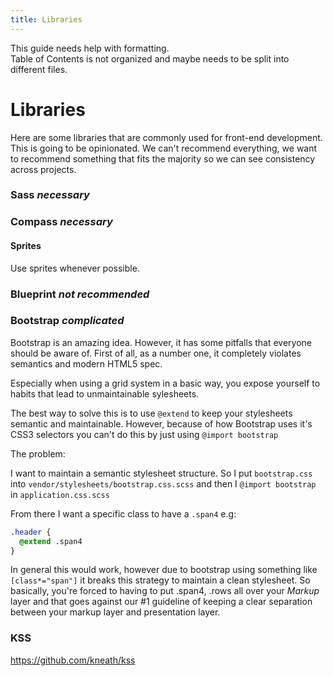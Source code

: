 ```yaml
---
title: Libraries
---
```


<div class="alert-box">
  This guide needs help with formatting.
</div>
<div class="alert-box">
  Table of Contents is not organized and maybe needs to be split into different
  files.
</div>


# Libraries

Here are some libraries that are commonly used for front-end
development. This is going to be opinionated. We can't recommend
everything, we want to recommend something that fits the majority so we
can see consistency across projects.

### Sass *necessary*
### Compass *necessary*

#### Sprites

Use sprites whenever possible.

### Blueprint *not recommended*
### Bootstrap *complicated*

Bootstrap is an amazing idea. However, it has some pitfalls that
everyone should be aware of. First of all, as a number one, it
completely violates semantics and modern HTML5 spec.

Especially when using a grid system in a basic way, you expose yourself
to habits that lead to unmaintainable sylesheets.

The best way to solve this is to use `@extend` to keep your stylesheets
semantic and maintainable. However, because of how Bootstrap uses it's
CSS3 selectors you can't do this by just using `@import bootstrap` 

The problem:

I want to maintain a semantic stylesheet structure. So I put
`bootstrap.css` into `vendor/stylesheets/bootstrap.css.scss` and then I
`@import bootstrap` in `application.css.scss`

From there I want a specific class to have a `.span4` e.g:

```css
.header {
  @extend .span4
}
```

In general this would work, however due to bootstrap using something
like `[class*="span"]` it breaks this strategy to maintain a clean
stylesheet. So basically, you're forced to having to put .span4, .rows
all over your *Markup* layer and that goes against our #1 guideline of
keeping a clear separation between your markup layer and presentation
layer.

### KSS
https://github.com/kneath/kss


